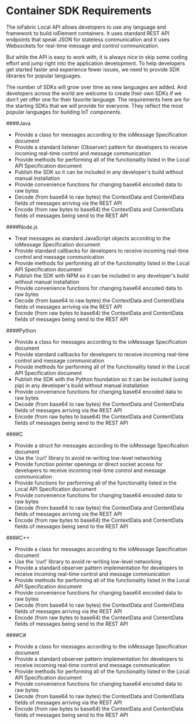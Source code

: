 # Container SDK Requirements

The ioFabric Local API allows developers to use any language and framework to build ioElement containers. It uses standard REST API endpoints that speak JSON for stateless communication and it uses Websockets for real-time message and control communication.

But while the API is easy to work with, it is always nice to skip some coding effort and jump right into the application development. To help developers get started faster and experience fewer issues, we need to provide SDK libraries for popular languages.

The number of SDKs will grow over time as new languages are added. And developers across the world are welcome to create their own SDKs if we don't yet offer one for their favorite language. The requirements here are for the starting SDKs that we will provide for everyone. They reflect the most popular languages for building IoT components.

####Java

* Provide a class for messages according to the ioMessage Specification document
* Provide a standard listener (Observer) pattern for developers to receive incoming real-time control and message communication
* Provide methods for performing all of the functionality listed in the Local API Specification document
* Publish the SDK so it can be included in any developer's build without manual installation
* Provide convenience functions for changing base64 encoded data to raw bytes
* Decode (from base64 to raw bytes) the ContextData and ContentData fields of messages arriving via the REST API
* Encode (from raw bytes to base64) the ContextData and ContentData fields of messages being send to the REST API


####Node.js

* Treat messages as standard JavaScript objects according to the ioMessage Specification document
* Provide standard callbacks for developers to receive incoming real-time control and message communication
* Provide methods for performing all of the functionality listed in the Local API Specification document
* Publish the SDK with NPM so it can be included in any developer's build without manual installation
* Provide convenience functions for changing base64 encoded data to raw bytes
* Decode (from base64 to raw bytes) the ContextData and ContentData fields of messages arriving via the REST API
* Encode (from raw bytes to base64) the ContextData and ContentData fields of messages being send to the REST API


####Python

* Provide a class for messages according to the ioMessage Specification document
* Provide standard callbacks for developers to receive incoming real-time control and message communication
* Provide methods for performing all of the functionality listed in the Local API Specification document
* Publish the SDK with the Python foundation so it can be included (using pip) in any developer's build without manual installation
* Provide convenience functions for changing base64 encoded data to raw bytes
* Decode (from base64 to raw bytes) the ContextData and ContentData fields of messages arriving via the REST API
* Encode (from raw bytes to base64) the ContextData and ContentData fields of messages being send to the REST API


####C

* Provide a struct for messages according to the ioMessage Specification document
* Use the 'curl' library to avoid re-writing low-level networking
* Provide function pointer openings or direct socket access for developers to receive incoming real-time control and message communication
* Provide functions for performing all of the functionality listed in the Local API Specification document
* Provide convenience functions for changing base64 encoded data to raw bytes
* Decode (from base64 to raw bytes) the ContextData and ContentData fields of messages arriving via the REST API
* Encode (from raw bytes to base64) the ContextData and ContentData fields of messages being send to the REST API


####C++

* Provide a class for messages according to the ioMessage Specification document
* Use the 'curl' library to avoid re-writing low-level networking
* Provide a standard observer pattern implementation for developers to receive incoming real-time control and message communication
* Provide methods for performing all of the functionality listed in the Local API Specification document
* Provide convenience functions for changing base64 encoded data to raw bytes
* Decode (from base64 to raw bytes) the ContextData and ContentData fields of messages arriving via the REST API
* Encode (from raw bytes to base64) the ContextData and ContentData fields of messages being send to the REST API


####C&#35;

* Provide a class for messages according to the ioMessage Specification document
* Provide a standard observer pattern implementation for developers to receive incoming real-time control and message communication
* Provide methods for performing all of the functionality listed in the Local API Specification document
* Provide convenience functions for changing base64 encoded data to raw bytes
* Decode (from base64 to raw bytes) the ContextData and ContentData fields of messages arriving via the REST API
* Encode (from raw bytes to base64) the ContextData and ContentData fields of messages being send to the REST API


